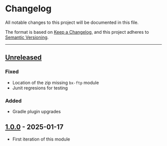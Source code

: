 # Changelog

All notable changes to this project will be documented in this file.

The format is based on [Keep a Changelog](https://keepachangelog.com/en/1.0.0/),
and this project adheres to [Semantic Versioning](https://semver.org/spec/v2.0.0.html).

* * *

## [Unreleased]

### Fixed

- Location of the zip missing `bx-ftp` module
- Junit regresions for testing

### Added

- Gradle plugin upgrades

## [1.0.0] - 2025-01-17

- First iteration of this module

[Unreleased]: https://github.com/ortus-boxlang/bx-ftp/compare/v1.0.0...HEAD

[1.0.0]: https://github.com/ortus-boxlang/bx-ftp/compare/136f3680c7f92b785733421a2a92c3db2d91d404...v1.0.0
